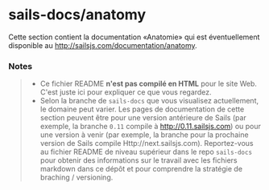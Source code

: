 # sails-docs/anatomy

Cette section contient la documentation «Anatomie» qui est éventuellement disponible au http://sailsjs.com/documentation/anatomy.

### Notes
> - Ce fichier README **n'est pas compilé en HTML** pour le site Web. C'est juste ici pour expliquer ce que vous regardez.
> - Selon la branche de `sails-docs` que vous visualisez actuellement, le domaine peut varier. Les pages de documentation de cette section peuvent être pour une version antérieure de Sails (par exemple, la branche `0.11` compile à http://0.11.sailsjs.com) ou pour une version à venir (par exemple, la branche pour la prochaine version de Sails compile Http://next.sailsjs.com). Reportez-vous au fichier README de niveau supérieur dans le repo `sails-docs` pour obtenir des informations sur le travail avec les fichiers markdown dans ce dépôt et pour comprendre la stratégie de braching / versioning.

<docmeta name="notShownOnWebsite" value="true">
